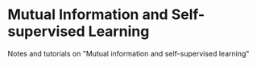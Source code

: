 # Mutual Information and Self-supervised Learning
Notes and tutorials on "Mutual information and self-supervised learning"
